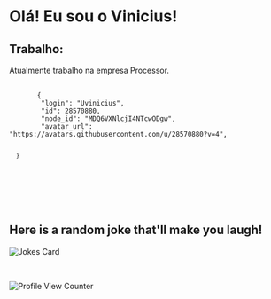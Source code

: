 <h1>Olá! Eu sou o Vinicius!</h1>
<h2><strong>Trabalho:</strong></h2>
<p>Atualmente trabalho na empresa Processor.</p>
   <pre>
   <code>
       {
        "login": "Uvinicius",
        "id": 28570880,
        "node_id": "MDQ6VXNlcjI4NTcwODgw",
        "avatar_url": "https://avatars.githubusercontent.com/u/28570880?v=4",
         
      }
   </code>
   </pre>

 <br/>
 
  ##   Here is a random joke that'll make you laugh!
 ![Jokes Card](https://readme-jokes.vercel.app/api)

 <br/>

 ![Profile View Counter](https://komarev.com/ghpvc/?username=Uvinicius)
 
